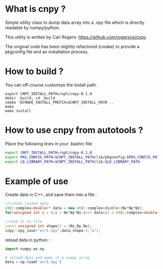 # What is cnpy ?

Simple utility class to dump data array into a .npy file
which is directly readable by numpy/python.

This utility is written by Carl Rogers: https://github.com/rogersce/cnpy

The original code has been slightly refactored (cmake) to provide a pkgconfig file and an installation process.

# How to build ?

You can off-course customize the install path.



```shell
export CNPY_INSTALL_PATH=/opt/cnpy-0.1.0
mkdir _build; cd _build
cmake -DCMAKE_INSTALL_PREFIX=$CNPY_INSTALL_PATH ..
make
make install
```

# How to use cnpy from autotools ?

Place the following lines in your .bashrc file:

```bash
export CNPY_INSTALL_PATH=/opt/cnpy-0.1.0
export PKG_CONFIG_PATH=$CNPY_INSTALL_PATH/lib/pkgconfig:$PKG_CONFIG_PATH
export LD_LIBRARY_PATH=$CNPY_INSTALL_PATH/lib:$LD_LIBRARY_PATH
```

# Example of use

Create data in C++, and save them into a file :

``` c++
//create random data
std::complex<double>* data = new std::complex<double>[Nx*Ny*Nz];
for(unsigned int i = 0;i < Nx*Ny*Nz;i++) data[i] = std::complex<double>(rand(),rand());

//save it to file
const unsigned int shape[] = {Nz,Ny,Nx};
cnpy::npy_save("arr1.npy",data,shape,3,"w");

```

reload data in python :

``` python
import numpy as np

# reload data and make it a numpy array
data = np.load('arr1.npy')
```

